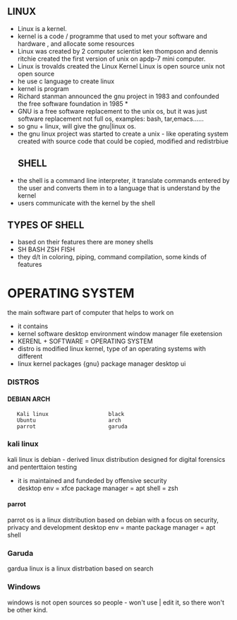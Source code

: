 
## LINUX
* Linux is a kernel.
* kernel is a code / programme that used to met your software and hardware , and allocate some resources
* Linux was created by 2 computer scientist ken thompson and dennis ritchie created the first version of unix on apdp-7 mini computer.
* Linux is trovalds created the Linux Kernel Linux is open source unix not open source 
* he use c language to create linux
* kernel is program 
* Richard stanman  announced the gnu project in 1983 and confounded the free software foundation in 1985 *
* GNU is a free software replacement to the unix os, but it was just software replacement not full os,  examples: bash, tar,emacs......
* so gnu + linux,  will give the gnu|linux os.
* the gnu linux project was started to create a unix - like operating system created with source code that could be copied, modified and redistrbiue 
  ## SHELL
* the shell is a command line interpreter, it translate commands entered by the user and converts them in to a language that is understand by the kernel  
* users communicate with the kernel by the shell
## TYPES OF SHELL
* based on their features there are money shells
* SH        BASH     ZSH     FISH
* they d/t in coloring, piping, command compilation, some kinds of features
# OPERATING SYSTEM
   the main software part of computer that helps to work on
* it contains 
*   kernel     software     desktop environment   window manager    file exetension 
* KERENL + SOFTWARE  =  OPERATING SYSTEM 
* distro is modified linux kernel, type of an operating systems with different 
*  linux kernel     packages {gnu}    package manager    desktop ui 
###                          DISTROS
####         DEBIAN                          ARCH
       Kali linux                   black
       Ubuntu                       arch 
       parrot                       garuda
### kali linux 
kali linux is debian - derived linux distribution designed for digital forensics and penterttaion testing 
* it is maintained and fundeded by offensive security  
    desktop env   =  xfce
    package manager =  apt
    shell  =  zsh
#### parrot
parrot os is a linux distribution based on debian with a focus on security, privacy and development 
     desktop env  =  mante
     package manager  = apt 
     shell
### Garuda 
gardua linux is a linux distrbation based on search 
### Windows
windows is not open sources so people - won't  use | edit it, so there won't be other kind.






<!---
yohaneseyohe/yohaneseyohe is a ✨ special ✨ repository because its `README.md` (this file) appears on your GitHub profile.
You can click the Preview link to take a look at your changes.
--->
